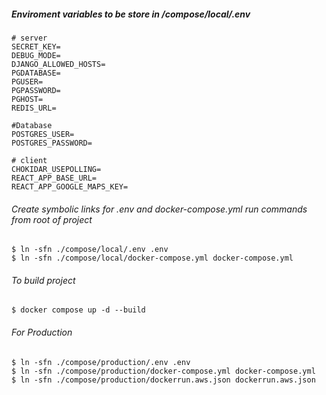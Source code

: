 ##### Enviroment variables to be store in /compose/local/.env
```
# server
SECRET_KEY=
DEBUG_MODE=
DJANGO_ALLOWED_HOSTS=
PGDATABASE=
PGUSER=
PGPASSWORD=
PGHOST=
REDIS_URL=

#Database
POSTGRES_USER=
POSTGRES_PASSWORD=

# client
CHOKIDAR_USEPOLLING=
REACT_APP_BASE_URL=
REACT_APP_GOOGLE_MAPS_KEY=
```

###### Create symbolic links for .env and docker-compose.yml run commands from root of project
```
$ ln -sfn ./compose/local/.env .env
$ ln -sfn ./compose/local/docker-compose.yml docker-compose.yml
```


###### To build project
```
$ docker compose up -d --build
```


###### For Production
```
$ ln -sfn ./compose/production/.env .env
$ ln -sfn ./compose/production/docker-compose.yml docker-compose.yml
$ ln -sfn ./compose/production/dockerrun.aws.json dockerrun.aws.json
```

